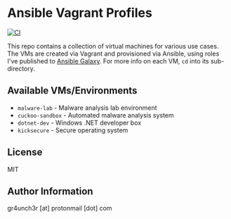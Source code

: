 # Ansible Vagrant Profiles

[![CI](https://github.com/gr4unch3r/ansible-vagrant-profiles/actions/workflows/ci.yml/badge.svg)](https://github.com/gr4unch3r/ansible-vagrant-profiles/actions/workflows/ci.yml)

This repo contains a collection of virtual machines for various use cases. The VMs are created via Vagrant and provisioned via Ansible, using roles I've published to [Ansible Galaxy](https://galaxy.ansible.com/gr4unch3r). For more info on each VM, `cd` into its sub-directory.

## Available VMs/Environments

- `malware-lab` - Malware analysis lab environment
- `cuckoo-sandbox` - Automated malware analysis system
- `dotnet-dev` - Windows .NET developer box
- `kicksecure` - Secure operating system

## License

MIT

## Author Information

gr4unch3r [at] protonmail [dot] com
